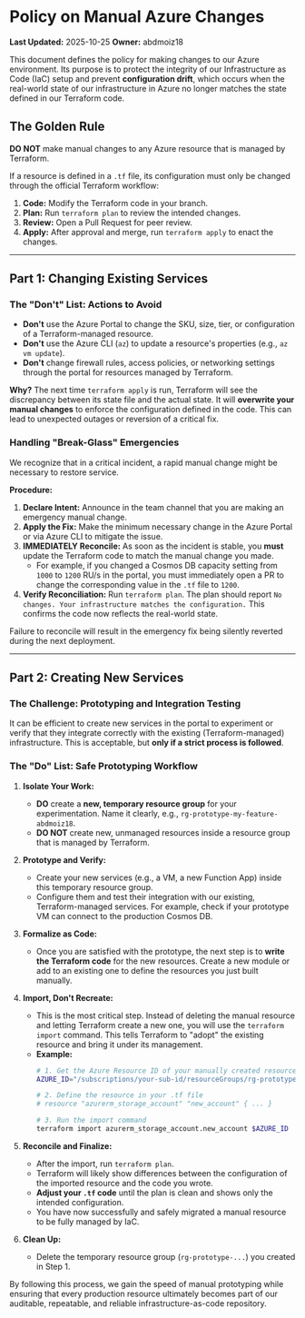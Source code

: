 # Policy on Manual Azure Changes

**Last Updated:** 2025-10-25
**Owner:** abdmoiz18

This document defines the policy for making changes to our Azure environment. Its purpose is to protect the integrity of our Infrastructure as Code (IaC) setup and prevent **configuration drift**, which occurs when the real-world state of our infrastructure in Azure no longer matches the state defined in our Terraform code.

## The Golden Rule

**DO NOT** make manual changes to any Azure resource that is managed by Terraform.

If a resource is defined in a `.tf` file, its configuration must only be changed through the official Terraform workflow:
1.  **Code:** Modify the Terraform code in your branch.
2.  **Plan:** Run `terraform plan` to review the intended changes.
3.  **Review:** Open a Pull Request for peer review.
4.  **Apply:** After approval and merge, run `terraform apply` to enact the changes.

---

## Part 1: Changing Existing Services

### The "Don't" List: Actions to Avoid

-   **Don't** use the Azure Portal to change the SKU, size, tier, or configuration of a Terraform-managed resource.
-   **Don't** use the Azure CLI (`az`) to update a resource's properties (e.g., `az vm update`).
-   **Don't** change firewall rules, access policies, or networking settings through the portal for resources managed by Terraform.

**Why?** The next time `terraform apply` is run, Terraform will see the discrepancy between its state file and the actual state. It will **overwrite your manual changes** to enforce the configuration defined in the code. This can lead to unexpected outages or reversion of a critical fix.

### Handling "Break-Glass" Emergencies

We recognize that in a critical incident, a rapid manual change might be necessary to restore service.

**Procedure:**
1.  **Declare Intent:** Announce in the team channel that you are making an emergency manual change.
2.  **Apply the Fix:** Make the minimum necessary change in the Azure Portal or via Azure CLI to mitigate the issue.
3.  **IMMEDIATELY Reconcile:** As soon as the incident is stable, you **must** update the Terraform code to match the manual change you made.
    *   For example, if you changed a Cosmos DB capacity setting from `1000` to `1200` RU/s in the portal, you must immediately open a PR to change the corresponding value in the `.tf` file to `1200`.
4.  **Verify Reconciliation:** Run `terraform plan`. The plan should report `No changes. Your infrastructure matches the configuration.` This confirms the code now reflects the real-world state.

Failure to reconcile will result in the emergency fix being silently reverted during the next deployment.

---

## Part 2: Creating New Services

### The Challenge: Prototyping and Integration Testing

It can be efficient to create new services in the portal to experiment or verify that they integrate correctly with the existing (Terraform-managed) infrastructure. This is acceptable, but **only if a strict process is followed**.

### The "Do" List: Safe Prototyping Workflow

1.  **Isolate Your Work:**
    *   **DO** create a **new, temporary resource group** for your experimentation. Name it clearly, e.g., `rg-prototype-my-feature-abdmoiz18`.
    *   **DO NOT** create new, unmanaged resources inside a resource group that is managed by Terraform.

2.  **Prototype and Verify:**
    *   Create your new services (e.g., a VM, a new Function App) inside this temporary resource group.
    *   Configure them and test their integration with our existing, Terraform-managed services. For example, check if your prototype VM can connect to the production Cosmos DB.

3.  **Formalize as Code:**
    *   Once you are satisfied with the prototype, the next step is to **write the Terraform code** for the new resources. Create a new module or add to an existing one to define the resources you just built manually.

4.  **Import, Don't Recreate:**
    *   This is the most critical step. Instead of deleting the manual resource and letting Terraform create a new one, you will use the `terraform import` command. This tells Terraform to "adopt" the existing resource and bring it under its management.
    *   **Example:**
        ```bash
        # 1. Get the Azure Resource ID of your manually created resource
        AZURE_ID="/subscriptions/your-sub-id/resourceGroups/rg-prototype.../providers/Microsoft.Storage/storageAccounts/yourteststorage"

        # 2. Define the resource in your .tf file
        # resource "azurerm_storage_account" "new_account" { ... }

        # 3. Run the import command
        terraform import azurerm_storage_account.new_account $AZURE_ID
        ```

5.  **Reconcile and Finalize:**
    *   After the import, run `terraform plan`.
    *   Terraform will likely show differences between the configuration of the imported resource and the code you wrote.
    *   **Adjust your `.tf` code** until the plan is clean and shows only the intended configuration.
    *   You have now successfully and safely migrated a manual resource to be fully managed by IaC.

6.  **Clean Up:**
    *   Delete the temporary resource group (`rg-prototype-...`) you created in Step 1.

By following this process, we gain the speed of manual prototyping while ensuring that every production resource ultimately becomes part of our auditable, repeatable, and reliable infrastructure-as-code repository.